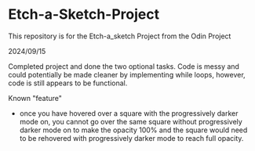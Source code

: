 # Etch-a-Sketch-Project
This repository is for the Etch-a_sketch Project from the Odin Project

2024/09/15

Completed project and done the two optional tasks. Code is messy and could potentially be made cleaner by implementing while loops, however, code is still appears to be functional.

Known "feature"
- once you have hovered over a square with the progressively darker mode on, you cannot go over the same square without progressively darker mode on to make the opacity 100% and the square would need to be rehovered with progressively darker mode to reach full opacity. 

